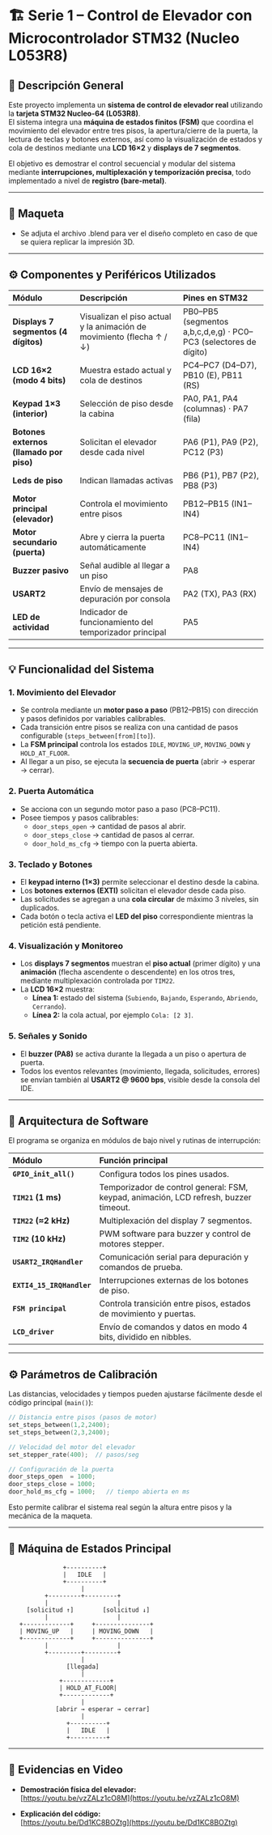 # 🏗️ Serie 1 – Control de Elevador con Microcontrolador STM32 (Nucleo L053R8)

## 🧠 Descripción General

Este proyecto implementa un **sistema de control de elevador real** utilizando la **tarjeta STM32 Nucleo-64 (L053R8)**.  
El sistema integra una **máquina de estados finitos (FSM)** que coordina el movimiento del elevador entre tres pisos, la apertura/cierre de la puerta, la lectura de teclas y botones externos, así como la visualización de estados y cola de destinos mediante una **LCD 16×2** y **displays de 7 segmentos**.

El objetivo es demostrar el control secuencial y modular del sistema mediante **interrupciones, multiplexación y temporización precisa**, todo implementado a nivel de **registro (bare-metal)**.

---

## 🔩 Maqueta
- Se adjuta el archivo .blend para ver el diseño completo en caso de que se quiera replicar la impresión 3D.

---

## ⚙️ Componentes y Periféricos Utilizados

| Módulo | Descripción | Pines en STM32 |
|:--|:--|:--|
| **Displays 7 segmentos (4 dígitos)** | Visualizan el piso actual y la animación de movimiento (flecha ↑ / ↓) | PB0–PB5 (segmentos a,b,c,d,e,g) · PC0–PC3 (selectores de dígito) |
| **LCD 16×2 (modo 4 bits)** | Muestra estado actual y cola de destinos | PC4–PC7 (D4–D7), PB10 (E), PB11 (RS) |
| **Keypad 1×3 (interior)** | Selección de piso desde la cabina | PA0, PA1, PA4 (columnas) · PA7 (fila) |
| **Botones externos (llamado por piso)** | Solicitan el elevador desde cada nivel | PA6 (P1), PA9 (P2), PC12 (P3) |
| **Leds de piso** | Indican llamadas activas | PB6 (P1), PB7 (P2), PB8 (P3) |
| **Motor principal (elevador)** | Controla el movimiento entre pisos | PB12–PB15 (IN1–IN4) |
| **Motor secundario (puerta)** | Abre y cierra la puerta automáticamente | PC8–PC11 (IN1–IN4) |
| **Buzzer pasivo** | Señal audible al llegar a un piso | PA8 |
| **USART2** | Envío de mensajes de depuración por consola | PA2 (TX), PA3 (RX) |
| **LED de actividad** | Indicador de funcionamiento del temporizador principal | PA5 |

---

## 💡 Funcionalidad del Sistema

### 1. Movimiento del Elevador
- Se controla mediante un **motor paso a paso** (PB12–PB15) con dirección y pasos definidos por variables calibrables.  
- Cada transición entre pisos se realiza con una cantidad de pasos configurable (`steps_between[from][to]`).  
- La **FSM principal** controla los estados `IDLE`, `MOVING_UP`, `MOVING_DOWN` y `HOLD_AT_FLOOR`.  
- Al llegar a un piso, se ejecuta la **secuencia de puerta** (abrir → esperar → cerrar).

### 2. Puerta Automática
- Se acciona con un segundo motor paso a paso (PC8–PC11).  
- Posee tiempos y pasos calibrables:  
  - `door_steps_open` → cantidad de pasos al abrir.  
  - `door_steps_close` → cantidad de pasos al cerrar.  
  - `door_hold_ms_cfg` → tiempo con la puerta abierta.  

### 3. Teclado y Botones
- El **keypad interno (1×3)** permite seleccionar el destino desde la cabina.  
- Los **botones externos (EXTI)** solicitan el elevador desde cada piso.  
- Las solicitudes se agregan a una **cola circular** de máximo 3 niveles, sin duplicados.  
- Cada botón o tecla activa el **LED del piso** correspondiente mientras la petición está pendiente.

### 4. Visualización y Monitoreo
- Los **displays 7 segmentos** muestran el **piso actual** (primer dígito) y una **animación** (flecha ascendente o descendente) en los otros tres, mediante multiplexación controlada por `TIM22`.  
- La **LCD 16×2** muestra:  
  - **Línea 1:** estado del sistema (`Subiendo`, `Bajando`, `Esperando`, `Abriendo`, `Cerrando`).  
  - **Línea 2:** la cola actual, por ejemplo `Cola: [2 3]`.  

### 5. Señales y Sonido
- El **buzzer (PA8)** se activa durante la llegada a un piso o apertura de puerta.  
- Todos los eventos relevantes (movimiento, llegada, solicitudes, errores) se envían también al **USART2 @ 9600 bps**, visible desde la consola del IDE.

---

## 🔩 Arquitectura de Software

El programa se organiza en módulos de bajo nivel y rutinas de interrupción:

| Módulo | Función principal |
|:--|:--|
| **`GPIO_init_all()`** | Configura todos los pines usados. |
| **`TIM21` (1 ms)** | Temporizador de control general: FSM, keypad, animación, LCD refresh, buzzer timeout. |
| **`TIM22` (≈2 kHz)** | Multiplexación del display 7 segmentos. |
| **`TIM2` (10 kHz)** | PWM software para buzzer y control de motores stepper. |
| **`USART2_IRQHandler`** | Comunicación serial para depuración y comandos de prueba. |
| **`EXTI4_15_IRQHandler`** | Interrupciones externas de los botones de piso. |
| **`FSM principal`** | Controla transición entre pisos, estados de movimiento y puertas. |
| **`LCD_driver`** | Envío de comandos y datos en modo 4 bits, dividido en nibbles. |

---

## ⚙️ Parámetros de Calibración

Las distancias, velocidades y tiempos pueden ajustarse fácilmente desde el código principal (`main()`):

```c
// Distancia entre pisos (pasos de motor)
set_steps_between(1,2,2400);
set_steps_between(2,3,2400);

// Velocidad del motor del elevador
set_stepper_rate(400);  // pasos/seg

// Configuración de la puerta
door_steps_open  = 1000;
door_steps_close = 1000;
door_hold_ms_cfg = 1000;   // tiempo abierta en ms
```

Esto permite calibrar el sistema real según la altura entre pisos y la mecánica de la maqueta.

---

## 🧩 Máquina de Estados Principal

```text
               +----------+
               |   IDLE   |
               +----------+
                    |
          +---------+---------+
          |                   |
     [solicitud ↑]        [solicitud ↓]
          |                   |
   +-------------+     +---------------+
   | MOVING_UP   |     | MOVING_DOWN   |
   +-------------+     +---------------+
          |                   |
          +---------+---------+
                    |
                [llegada]
                    |
              +-------------+
              | HOLD_AT_FLOOR|
              +-------------+
                    |
             [abrir → esperar → cerrar]
                    |
                +----------+
                |   IDLE   |
                +----------+
```

---

## 🎥 Evidencias en Video

- **Demostración física del elevador:**  
  [https://youtu.be/vzZALz1cO8M](https://youtu.be/vzZALz1cO8M)

- **Explicación del código:**  
  [https://youtu.be/Dd1KC8BOZtg](https://youtu.be/Dd1KC8BOZtg)
